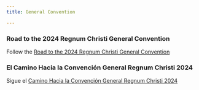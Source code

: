 ```yaml
---
title: General Convention

---
```



### Road to the 2024 Regnum Christi General Convention
Follow the [Road to the 2024 Regnum Christi General Convention](//www.regnumchristi.org/en/timeline-the-road-to-the-2024-rc-general-convention/)

### El Camino Hacia la Convención General Regnum Christi 2024
Sigue el [Camino Hacia la Convención General Regnum Christi 2024](https://www-regnumchristi-org.translate.goog/en/timeline-the-road-to-the-2024-rc-general-convention/?_x_tr_sl=en&_x_tr_tl=es&_x_tr_hl=en&_x_tr_pto=wapp)

